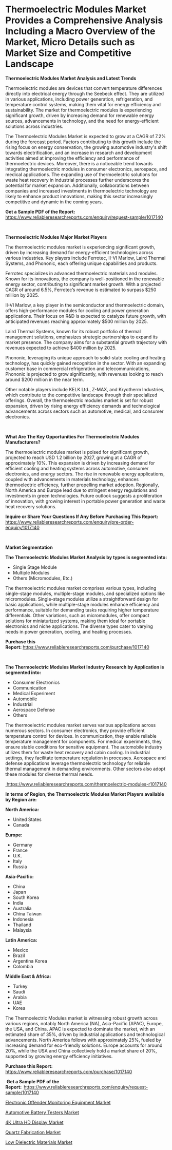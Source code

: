 <p><h1>Thermoelectric Modules Market Provides a Comprehensive Analysis Including a Macro Overview of the Market, Micro Details such as Market Size and Competitive Landscape</h1></p><p><strong>Thermoelectric Modules Market Analysis and Latest Trends</strong></p>
<p><p>Thermoelectric modules are devices that convert temperature differences directly into electrical energy through the Seebeck effect. They are utilized in various applications, including power generation, refrigeration, and temperature control systems, making them vital for energy efficiency and sustainability. The market for thermoelectric modules is experiencing significant growth, driven by increasing demand for renewable energy sources, advancements in technology, and the need for energy-efficient solutions across industries.</p><p>The Thermoelectric Modules Market is expected to grow at a CAGR of 7.2% during the forecast period. Factors contributing to this growth include the rising focus on energy conservation, the growing automotive industry's shift towards electrification, and an increase in research and development activities aimed at improving the efficiency and performance of thermoelectric devices. Moreover, there is a noticeable trend towards integrating thermoelectric modules in consumer electronics, aerospace, and medical applications. The expanding use of thermoelectric solutions for waste heat recovery in industrial processes further underscores the potential for market expansion. Additionally, collaborations between companies and increased investments in thermoelectric technology are likely to enhance product innovations, making this sector increasingly competitive and dynamic in the coming years.</p></p>
<p><strong>Get a Sample PDF of the Report:&nbsp;</strong> <a href="https://www.reliableresearchreports.com/enquiry/request-sample/1017140?utm_campaign=10&utm_medium=2&utm_source=Github&utm_content=ia&utm_term=06042025&utm_id=thermoelectric-modules">https://www.reliableresearchreports.com/enquiry/request-sample/1017140</a></p>
<p>&nbsp;</p>
<p><strong>Thermoelectric Modules Major Market Players</strong></p>
<p><p>The thermoelectric modules market is experiencing significant growth, driven by increasing demand for energy-efficient technologies across various industries. Key players include Ferrotec, II-VI Marlow, Laird Thermal Systems, and Phononic, each offering unique capabilities and products.</p><p>Ferrotec specializes in advanced thermoelectric materials and modules. Known for its innovations, the company is well-positioned in the renewable energy sector, contributing to significant market growth. With a projected CAGR of around 6.5%, Ferrotec’s revenue is estimated to surpass $250 million by 2025.</p><p>II-VI Marlow, a key player in the semiconductor and thermoelectric domain, offers high-performance modules for cooling and power generation applications. Their focus on R&D is expected to catalyze future growth, with anticipated revenues reaching approximately $500 million by 2025.</p><p>Laird Thermal Systems, known for its robust portfolio of thermal management solutions, emphasizes strategic partnerships to expand its market presence. The company aims for a substantial growth trajectory with revenues expected to achieve $400 million by 2025.</p><p>Phononic, leveraging its unique approach to solid-state cooling and heating technology, has quickly gained recognition in the sector. With an expanding customer base in commercial refrigeration and telecommunications, Phononic is projected to grow significantly, with revenues looking to reach around $200 million in the near term.</p><p>Other notable players include KELK Ltd., Z-MAX, and Kryotherm Industries, which contribute to the competitive landscape through their specialized offerings. Overall, the thermoelectric modules market is set for robust expansion, driven by rising energy efficiency demands and technological advancements across sectors such as automotive, medical, and consumer electronics.</p></p>
<p>&nbsp;</p>
<p><strong>What Are The Key Opportunities For Thermoelectric Modules Manufacturers?</strong></p>
<p><p>The thermoelectric modules market is poised for significant growth, projected to reach USD 1.2 billion by 2027, growing at a CAGR of approximately 10%. This expansion is driven by increasing demand for efficient cooling and heating systems across automotive, consumer electronics, and energy sectors. The rise in renewable energy applications, coupled with advancements in materials technology, enhances thermoelectric efficiency, further propelling market adoption. Regionally, North America and Europe lead due to stringent energy regulations and investments in green technologies. Future outlook suggests a proliferation of innovation, with growing interest in portable power generation and waste heat recovery solutions.</p></p>
<p><strong>Inquire or Share Your Questions If Any Before Purchasing This Report:</strong> <a href="https://www.reliableresearchreports.com/enquiry/pre-order-enquiry/1017140?utm_campaign=10&utm_medium=2&utm_source=Github&utm_content=ia&utm_term=06042025&utm_id=thermoelectric-modules">https://www.reliableresearchreports.com/enquiry/pre-order-enquiry/1017140</a></p>
<p>&nbsp;</p>
<p><strong>Market Segmentation</strong></p>
<p><strong>The Thermoelectric Modules Market Analysis by types is segmented into:</strong></p>
<p><ul><li>Single Stage Module</li><li>Multiple Modules</li><li>Others (Micromodules, Etc.)</li></ul></p>
<p><p>The thermoelectric modules market comprises various types, including single-stage modules, multiple-stage modules, and specialized options like micromodules. Single-stage modules utilize a straightforward design for basic applications, while multiple-stage modules enhance efficiency and performance, suitable for demanding tasks requiring higher temperature differentials. Other variations, such as micromodules, offer compact solutions for miniaturized systems, making them ideal for portable electronics and niche applications. The diverse types cater to varying needs in power generation, cooling, and heating processes.</p></p>
<p><strong>Purchase this Report:&nbsp;</strong><a href="https://www.reliableresearchreports.com/purchase/1017140?utm_campaign=10&utm_medium=2&utm_source=Github&utm_content=ia&utm_term=06042025&utm_id=thermoelectric-modules">https://www.reliableresearchreports.com/purchase/1017140</a></p>
<p>&nbsp;</p>
<p><strong>The Thermoelectric Modules Market Industry Research by Application is segmented into:</strong></p>
<p><ul><li>Consumer Electronics</li><li>Communication</li><li>Medical Experiment</li><li>Automobile</li><li>Industrial</li><li>Aerospace Defense</li><li>Others</li></ul></p>
<p><p>The thermoelectric modules market serves various applications across numerous sectors. In consumer electronics, they provide efficient temperature control for devices. In communication, they enable reliable temperature management for components. For medical experiments, they ensure stable conditions for sensitive equipment. The automobile industry utilizes them for waste heat recovery and cabin cooling. In industrial settings, they facilitate temperature regulation in processes. Aerospace and defense applications leverage thermoelectric technology for reliable thermal management in demanding environments. Other sectors also adopt these modules for diverse thermal needs.</p></p>
<p><a href="https://www.reliableresearchreports.com/thermoelectric-modules-r1017140?utm_campaign=10&utm_medium=2&utm_source=Github&utm_content=ia&utm_term=06042025&utm_id=thermoelectric-modules">&nbsp;https://www.reliableresearchreports.com/thermoelectric-modules-r1017140</a></p>
<p><strong>In terms of Region, the Thermoelectric Modules Market Players available by Region are:</strong></p>
<p>
    <p> <strong> North America: </strong>
        <ul>
            <li>United States</li>
            <li>Canada</li>
        </ul>
        </p> 
    <p> <strong> Europe: </strong>
        <ul>
            <li>Germany</li>
            <li>France</li>
            <li>U.K.</li>
            <li>Italy</li>
            <li>Russia</li>
        </ul>
        </p> 
    <p> <strong> Asia-Pacific: </strong>
        <ul>
            <li>China</li>
            <li>Japan</li>
            <li>South Korea</li>
            <li>India</li>
            <li>Australia</li>
            <li>China Taiwan</li>
            <li>Indonesia</li>
            <li>Thailand</li>
            <li>Malaysia</li>
        </ul>
        </p> 
    <p> <strong> Latin America: </strong>
        <ul>
            <li>Mexico</li>
            <li>Brazil</li>
            <li>Argentina Korea</li>
            <li>Colombia</li>
        </ul>
        </p> 
    <p> <strong> Middle East & Africa: </strong>
        <ul>
            <li>Turkey</li>
            <li>Saudi</li>
            <li>Arabia</li>
            <li>UAE</li>
            <li>Korea</li>
        </ul>
    </p>
    </p>
<p><p>The Thermoelectric Modules market is witnessing robust growth across various regions, notably North America (NA), Asia-Pacific (APAC), Europe, the USA, and China. APAC is expected to dominate the market, with an estimated share of 35%, driven by industrial applications and technological advancements. North America follows with approximately 25%, fueled by increasing demand for eco-friendly solutions. Europe accounts for around 20%, while the USA and China collectively hold a market share of 20%, supported by growing energy efficiency initiatives.</p></p>
<p><strong>Purchase this Report: </strong><a href="https://www.reliableresearchreports.com/purchase/1017140?utm_campaign=10&utm_medium=2&utm_source=Github&utm_content=ia&utm_term=06042025&utm_id=thermoelectric-modules">https://www.reliableresearchreports.com/purchase/1017140</a></p>
<p>&nbsp;<strong>Get a Sample PDF of the Report:&nbsp;&nbsp;</strong><a href="https://www.reliableresearchreports.com/enquiry/request-sample/1017140?utm_campaign=10&utm_medium=2&utm_source=Github&utm_content=ia&utm_term=06042025&utm_id=thermoelectric-modules">https://www.reliableresearchreports.com/enquiry/request-sample/1017140</a></p>
<p><strong></strong></p>
<p><p><a href="https://github.com/guzasbahsas/Market-Research-Report-List-1/blob/main/electronic-offender-monitoring-equipment-market.md?utm_campaign=10&utm_medium=2&utm_source=Github&utm_content=ia&utm_term=06042025&utm_id=thermoelectric-modules">Electronic Offender Monitoring Equipment Market</a></p><p><a href="https://github.com/nagateyisu29/Market-Research-Report-List-1/blob/main/automotive-battery-testers-market.md?utm_campaign=10&utm_medium=2&utm_source=Github&utm_content=ia&utm_term=06042025&utm_id=thermoelectric-modules">Automotive Battery Testers Market</a></p><p><a href="https://github.com/kaniselway4c/Market-Research-Report-List-1/blob/main/4k-ultra-hd-display-market.md?utm_campaign=10&utm_medium=2&utm_source=Github&utm_content=ia&utm_term=06042025&utm_id=thermoelectric-modules">4K Ultra HD Display Market</a></p><p><a href="https://github.com/steegwajma22/Market-Research-Report-List-1/blob/main/quartz-fabrication-market.md?utm_campaign=10&utm_medium=2&utm_source=Github&utm_content=ia&utm_term=06042025&utm_id=thermoelectric-modules">Quartz Fabrication Market</a></p><p><a href="https://github.com/rokiahgrendy/Market-Research-Report-List-1/blob/main/low-dielectric-materials-market.md?utm_campaign=10&utm_medium=2&utm_source=Github&utm_content=ia&utm_term=06042025&utm_id=thermoelectric-modules">Low Dielectric Materials Market</a></p></p>
